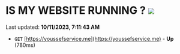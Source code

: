 # IS MY WEBSITE RUNNING ? [![](https://img.shields.io/static/v1?label=Sponsor&message=%E2%9D%A4&logo=GitHub&color=%23fe8e86)](https://github.com/sponsors/<username>)

Last updated: **10/11/2023, 7:11:43 AM**

- `GET` [https://youssefservice.me](https://youssefservice.me) - **Up** (780ms)
